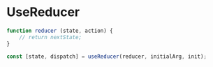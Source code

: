 # UseReducer

```javascript
function reducer (state, action) {
    // return nextState;
}

const [state, dispatch] = useReducer(reducer, initialArg, init);
```